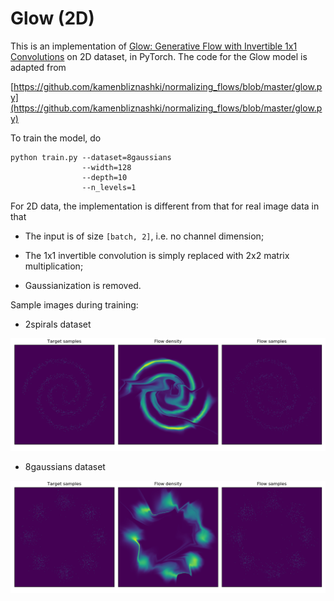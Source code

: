 # Glow (2D)

This is an implementation of [Glow: Generative Flow with Invertible 1x1 Convolutions](https://arxiv.org/abs/1807.03039) on 2D dataset, in PyTorch. The code for the Glow model is adapted from 

[https://github.com/kamenbliznashki/normalizing_flows/blob/master/glow.py](https://github.com/kamenbliznashki/normalizing_flows/blob/master/glow.py)


To train the model, do

```shell
python train.py --dataset=8gaussians
                --width=128
                --depth=10
                --n_levels=1
```

For 2D data, the implementation is different from that for real image data in that

- The input is of size `[batch, 2]`, i.e. no channel dimension;

- The 1x1 invertible convolution is simply replaced with 2x2 matrix multiplication;
- Gaussianization is removed.

Sample images during training:

- 2spirals dataset

![](images/fig1.png)

- 8gaussians dataset

![](images/fig2.png)